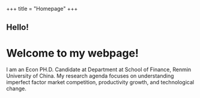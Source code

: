 +++
title = "Homepage"
+++

## Hello!

# Welcome to my webpage! 
I am an Econ PH.D. Candidate at Department at School of Finance, Renmin University of China.
My research agenda focuses on understanding imperfect factor market competition, productivity growth, and technological change. 
